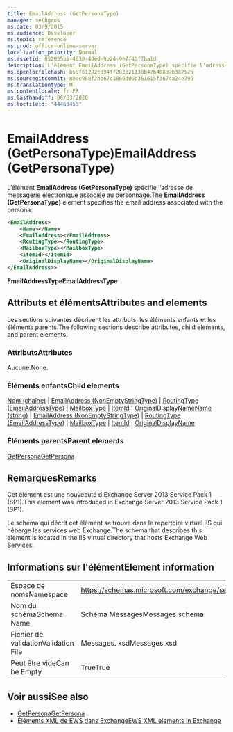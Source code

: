 ```yaml
---
title: EmailAddress (GetPersonaType)
manager: sethgros
ms.date: 03/9/2015
ms.audience: Developer
ms.topic: reference
ms.prod: office-online-server
localization_priority: Normal
ms.assetid: 052055b5-4630-40ed-9b24-9e7f4bf7ba1d
description: L’élément EmailAddress (GetPersonaType) spécifie l’adresse de messagerie électronique associée au personnage.
ms.openlocfilehash: b58f61202cd94ff282b21138b47b40887b38752a
ms.sourcegitcommit: 88ec988f2bb67c1866d06b361615f3674a24e795
ms.translationtype: MT
ms.contentlocale: fr-FR
ms.lasthandoff: 06/03/2020
ms.locfileid: "44463453"
---
```

# <a name="emailaddress-getpersonatype"></a><span data-ttu-id="34e7a-103">EmailAddress (GetPersonaType)</span><span class="sxs-lookup"><span data-stu-id="34e7a-103">EmailAddress (GetPersonaType)</span></span>

<span data-ttu-id="34e7a-104">L’élément **EmailAddress (GetPersonaType)** spécifie l’adresse de messagerie électronique associée au personnage.</span><span class="sxs-lookup"><span data-stu-id="34e7a-104">The **EmailAddress (GetPersonaType)** element specifies the email address associated with the persona.</span></span> 
  
```XML
<EmailAddress>
    <Name></Name>
    <EmailAddress></EmailAddress>
    <RoutingType></RoutingType>
    <MailboxType></MailboxType>
    <ItemId></ItemId>
    <OriginalDisplayName></OriginalDisplayName>
</EmailAddress>>
```

 <span data-ttu-id="34e7a-105">**EmailAddressType**</span><span class="sxs-lookup"><span data-stu-id="34e7a-105">**EmailAddressType**</span></span>
## <a name="attributes-and-elements"></a><span data-ttu-id="34e7a-106">Attributs et éléments</span><span class="sxs-lookup"><span data-stu-id="34e7a-106">Attributes and elements</span></span>

<span data-ttu-id="34e7a-107">Les sections suivantes décrivent les attributs, les éléments enfants et les éléments parents.</span><span class="sxs-lookup"><span data-stu-id="34e7a-107">The following sections describe attributes, child elements, and parent elements.</span></span>
  
### <a name="attributes"></a><span data-ttu-id="34e7a-108">Attributs</span><span class="sxs-lookup"><span data-stu-id="34e7a-108">Attributes</span></span>

<span data-ttu-id="34e7a-109">Aucune.</span><span class="sxs-lookup"><span data-stu-id="34e7a-109">None.</span></span>
  
### <a name="child-elements"></a><span data-ttu-id="34e7a-110">Éléments enfants</span><span class="sxs-lookup"><span data-stu-id="34e7a-110">Child elements</span></span>

<span data-ttu-id="34e7a-111">[Nom (chaîne)](name-string.md)  |  [EmailAddress (NonEmptyStringType)](emailaddress-nonemptystringtype.md)  |  [RoutingType (EmailAddressType)](routingtype-emailaddresstype.md)  |  [MailboxType](mailboxtype.md)  |  [ItemId](itemid.md)  |  [OriginalDisplayName](originaldisplayname.md)</span><span class="sxs-lookup"><span data-stu-id="34e7a-111">[Name (string)](name-string.md) | [EmailAddress (NonEmptyStringType)](emailaddress-nonemptystringtype.md) | [RoutingType (EmailAddressType)](routingtype-emailaddresstype.md) | [MailboxType](mailboxtype.md) | [ItemId](itemid.md) | [OriginalDisplayName](originaldisplayname.md)</span></span>
  
### <a name="parent-elements"></a><span data-ttu-id="34e7a-112">Éléments parents</span><span class="sxs-lookup"><span data-stu-id="34e7a-112">Parent elements</span></span>

[<span data-ttu-id="34e7a-113">GetPersona</span><span class="sxs-lookup"><span data-stu-id="34e7a-113">GetPersona</span></span>](getpersona.md)
  
## <a name="remarks"></a><span data-ttu-id="34e7a-114">Remarques</span><span class="sxs-lookup"><span data-stu-id="34e7a-114">Remarks</span></span>

<span data-ttu-id="34e7a-115">Cet élément est une nouveauté d'Exchange Server 2013 Service Pack 1 (SP1).</span><span class="sxs-lookup"><span data-stu-id="34e7a-115">This element was introduced in Exchange Server 2013 Service Pack 1 (SP1).</span></span>
  
<span data-ttu-id="34e7a-116">Le schéma qui décrit cet élément se trouve dans le répertoire virtuel IIS qui héberge les services web Exchange.</span><span class="sxs-lookup"><span data-stu-id="34e7a-116">The schema that describes this element is located in the IIS virtual directory that hosts Exchange Web Services.</span></span>
  
## <a name="element-information"></a><span data-ttu-id="34e7a-117">Informations sur l'élément</span><span class="sxs-lookup"><span data-stu-id="34e7a-117">Element information</span></span>

|||
|:-----|:-----|
|<span data-ttu-id="34e7a-118">Espace de noms</span><span class="sxs-lookup"><span data-stu-id="34e7a-118">Namespace</span></span>  <br/> |https://schemas.microsoft.com/exchange/services/2006/messages  <br/> |
|<span data-ttu-id="34e7a-119">Nom du schéma</span><span class="sxs-lookup"><span data-stu-id="34e7a-119">Schema Name</span></span>  <br/> |<span data-ttu-id="34e7a-120">Schéma Messages</span><span class="sxs-lookup"><span data-stu-id="34e7a-120">Messages schema</span></span>  <br/> |
|<span data-ttu-id="34e7a-121">Fichier de validation</span><span class="sxs-lookup"><span data-stu-id="34e7a-121">Validation File</span></span>  <br/> |<span data-ttu-id="34e7a-122">Messages. xsd</span><span class="sxs-lookup"><span data-stu-id="34e7a-122">Messages.xsd</span></span>  <br/> |
|<span data-ttu-id="34e7a-123">Peut être vide</span><span class="sxs-lookup"><span data-stu-id="34e7a-123">Can be Empty</span></span>  <br/> |<span data-ttu-id="34e7a-124">True</span><span class="sxs-lookup"><span data-stu-id="34e7a-124">True</span></span>  <br/> |
   
## <a name="see-also"></a><span data-ttu-id="34e7a-125">Voir aussi</span><span class="sxs-lookup"><span data-stu-id="34e7a-125">See also</span></span>

- [<span data-ttu-id="34e7a-126">GetPersona</span><span class="sxs-lookup"><span data-stu-id="34e7a-126">GetPersona</span></span>](getpersona.md)
- [<span data-ttu-id="34e7a-127">Éléments XML de EWS dans Exchange</span><span class="sxs-lookup"><span data-stu-id="34e7a-127">EWS XML elements in Exchange</span></span>](ews-xml-elements-in-exchange.md)

